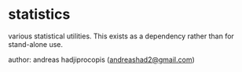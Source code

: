 # statistics

various statistical utilities. This exists as a dependency
rather than for stand-alone use.

author: andreas hadjiprocopis (andreashad2@gmail.com)
